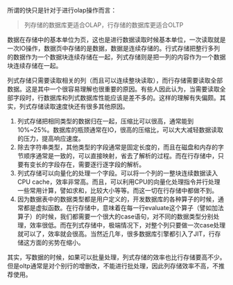 所谓的快只是针对于进行olap操作而言：

> 列存储的数据库更适合OLAP，行存储的数据库更适合OLTP

数据在存储中的基本单位为页，这也是进行数据读取时候基本单位，一次读取就是一次IO操作，数据页中存储的是数据，数据是连续存储的。行式存储把整行多列的数据作为一个数据块连续存储在一起，列式存储则是把一列的内容作为一个数据块连续存储在一起。

列式存储只需要读取相关的列（而且可以连续整块读取），而行存储需要读取全部数据。这是其中一个很容易理解也很重要的原因。有些人因此认为，当需要读取全部字段时，行数据库和列式数据库性能应该是差不多的。这样的理解有失偏颇。其实，列式存储读取速度快还有很多其他原因。

1. 列式存储把相同类型的数据归在一起，压缩比可以很高，通常能到10%~25%。数据库的瓶颈通常在IO，很高的压缩比，可以大大减轻数据读取的压力，提高响应速度。
2. 除去字符串类型，其他类型的字段通常是固定长度的，而且在磁盘和内存的字节顺序通常是一致的，可以直接映射，省去了解析的过程。而在行存储中，只要有变长的字段存在，需要逐行逐字段的解析。
3. 列式存储可以向量化的处理一个字段。可以将一个列的一整块连续数据读入CPU cache，效率非常高。而且，可以利用CPU的向量化处理指令并行处理一些常用计算，譬如求和，比较大小等等。而这一切在行存储中都做不到。
4. 因为数据表中的数据类型都是用户定义的，开发数据库的各种算子的时候，通常都是虚拟函数。在行存储中，意味着在每一行evaluate这个算子（譬如加法算子）的时候，我们都需要一个很大的case语句，对不同的数据类型分别处理，效率很低。而在列式存储中，极端情况下，对整个列只要做一次case处理就可以了，效率就会很高。当然近几年，很多数据库引擎都引入了JIT，行存储这方面的劣势在缩小。

其实，写数据的时候，如果可以批量处理，列式存储的效率也比行存储要高不少。但是oltp通常是对个别行的增删改，不能进行批处理，因此列存储效率不高，不推荐使用。
